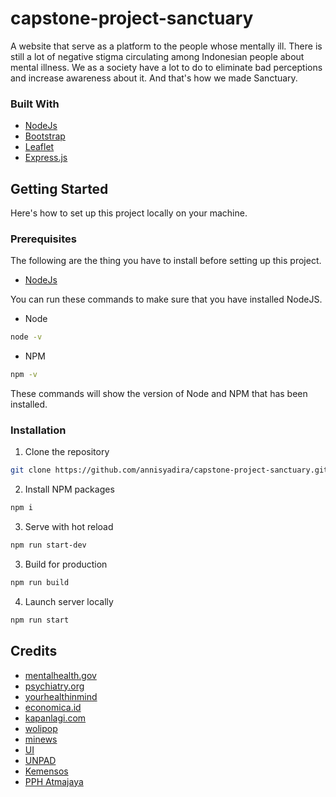 # capstone-project-sanctuary

A website that serve as a platform to the people whose mentally ill. There is still a lot of negative stigma circulating among Indonesian people about mental illness. We as a society have a lot to do to eliminate bad perceptions and increase awareness about it. And that's how we made Sanctuary.

### Built With

* [NodeJs](https://nodejs.org/en/)
* [Bootstrap](https://getbootstrap.com/)
* [Leaflet](https://leafletjs.com/)
* [Express.js](https://expressjs.com/)

## Getting Started

Here's how to set up this project locally on your machine.

### Prerequisites

The following are the thing you have to install before setting up this project.

* [NodeJs](https://nodejs.org/en/)

You can run these commands to make sure that you have installed NodeJS.

* Node
```sh
node -v
```

* NPM
```sh
npm -v
```

These commands will show the version of Node and NPM that has been installed.

### Installation

1. Clone the repository
```sh
git clone https://github.com/annisyadira/capstone-project-sanctuary.git
```
2. Install NPM packages
```sh
npm i
```
3. Serve with hot reload
```sh
npm run start-dev
```
3. Build for production
```sh
npm run build
```
4. Launch server locally
```sh
npm run start
```

## Credits

* [mentalhealth.gov](https://www.mentalhealth.gov/)
* [psychiatry.org](https://www.psychiatry.org/)
* [yourhealthinmind](https://www.yourhealthinmind.org/)
* [economica.id](https://www.economica.id/)
* [kapanlagi.com](https://www.kapanlagi.com/)
* [wolipop](http://wolipop.detik.com/)
* [minews](https://www.minews.id/)
* [UI](https://www.ui.ac.id/)
* [UNPAD](https://ketik.unpad.ac.id/)
* [Kemensos](https://kemensos.go.id/)
* [PPH Atmajaya](https://pph.atmajaya.ac.id/)